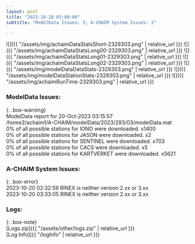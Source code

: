 ```yaml
---
layout: post
title: "2023-10-20 03:00:00"
subtitle: "ModelData Issues: 5; A-CHAIM System Issues: 2"

---
```


![]({{ "/assets/img/achaimDataStatsShort-2329303.png" | relative_url }})
![]({{ "/assets/img/achaimDataStatsLong00-2329303.png" | relative_url }})
![]({{ "/assets/img/achaimDataStatsLong01-2329303.png" | relative_url }})
![]({{ "/assets/img/achaimDataStatsLong02-2329303.png" | relative_url }})
![]({{ "/assets/img/modelDataDataStats-2329303.png" | relative_url }})
![]({{ "/assets/img/modelDataStationStats-2329303.png" | relative_url }})
![]({{ "/assets/img/achaimRunTime-2329303.png" | relative_url }})


### ModelData Issues:  
  
{: .box-warning}  
 ModelData report for 20-Oct-2023 03:15:57   
 /home2/achaim1/A-CHAIM/modelData/2023/293/03/modelData.mat   
 0% of all possible stations for IONO were downloaded. x1400   
 0% of all possible stations for JASON were downloaded. x2   
 0% of all possible stations for SENTINEL were downloaded. x703   
 0% of all possible stations for CACS were downloaded. x5   
 0% of all possible stations for KARTVERKET were downloaded. x5621   
  
### A-CHAIM System Issues:  
  
{: .box-error}  
2023-10-20 02:32:59 RINEX is neither version 2.xx or 3.xx  
2023-10-20 03:33:05 RINEX is neither version 2.xx or 3.xx  

### Logs:  
  
{: .box-note}  
[Logs.zip]({{ "/assets/other/logs.zip" | relative_url }})  
[Log Info]({{ "/logInfo" | relative_url }})  
